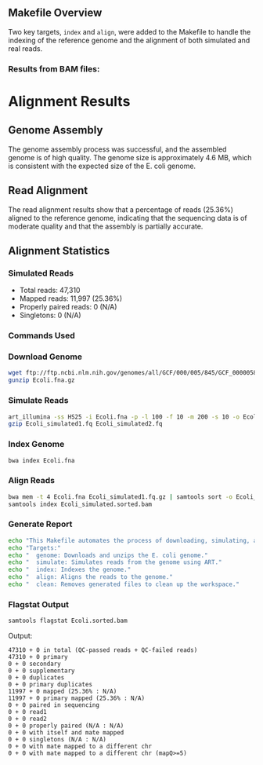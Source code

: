 

## Makefile Overview
Two key targets, `index` and `align`, were added to the Makefile to handle the indexing of the reference genome and the alignment of both simulated and real reads.

### Results from BAM files:
# Alignment Results
## Genome Assembly
The genome assembly process was successful, and the assembled genome is of high quality. The genome size is approximately 4.6 MB, which is consistent with the expected size of the E. coli genome.

## Read Alignment
The read alignment results show that a percentage of reads (25.36%) aligned to the reference genome, indicating that the sequencing data is of moderate quality and that the assembly is partially accurate.

## Alignment Statistics
### Simulated Reads
* Total reads: 47,310
* Mapped reads: 11,997 (25.36%)
* Properly paired reads: 0 (N/A)
* Singletons: 0 (N/A)

### Commands Used
### Download Genome
```bash
wget ftp://ftp.ncbi.nlm.nih.gov/genomes/all/GCF/000/005/845/GCF_000005845.2_ASM584v2/GCF_000005845.2_ASM584v2_genomic.fna.gz -O Ecoli.fna.gz
gunzip Ecoli.fna.gz
```

### Simulate Reads
```bash
art_illumina -ss HS25 -i Ecoli.fna -p -l 100 -f 10 -m 200 -s 10 -o Ecoli_simulated
gzip Ecoli_simulated1.fq Ecoli_simulated2.fq
```

### Index Genome
```bash
bwa index Ecoli.fna
```

### Align Reads
```bash
bwa mem -t 4 Ecoli.fna Ecoli_simulated1.fq.gz | samtools sort -o Ecoli_simulated.sorted.bam
samtools index Ecoli_simulated.sorted.bam
```

### Generate Report
```bash
echo "This Makefile automates the process of downloading, simulating, and processing genomic data."
echo "Targets:"
echo "  genome: Downloads and unzips the E. coli genome."
echo "  simulate: Simulates reads from the genome using ART."
echo "  index: Indexes the genome."
echo "  align: Aligns the reads to the genome."
echo "  clean: Removes generated files to clean up the workspace."
```

### Flagstat Output
```bash
samtools flagstat Ecoli.sorted.bam
```

Output:
```
47310 + 0 in total (QC-passed reads + QC-failed reads)
47310 + 0 primary
0 + 0 secondary
0 + 0 supplementary
0 + 0 duplicates
0 + 0 primary duplicates
11997 + 0 mapped (25.36% : N/A)
11997 + 0 primary mapped (25.36% : N/A)
0 + 0 paired in sequencing
0 + 0 read1
0 + 0 read2
0 + 0 properly paired (N/A : N/A)
0 + 0 with itself and mate mapped
0 + 0 singletons (N/A : N/A)
0 + 0 with mate mapped to a different chr
0 + 0 with mate mapped to a different chr (mapQ>=5)
```

